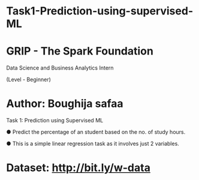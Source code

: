 # Task1-Prediction-using-supervised-ML

# GRIP - The Spark Foundation

Data Science and Business Analytics Intern

(Level - Beginner)

# Author: Boughija safaa

Task 1: Prediction using Supervised ML

● Predict the percentage of an student based on the no. of study hours. 

● This is a simple linear regression task as it involves just 2 variables.

# Dataset: http://bit.ly/w-data


